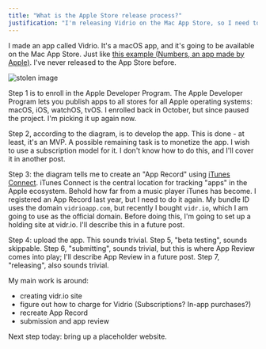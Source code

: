 ```yaml
---
title: "What is the Apple Store release process?"
justification: "I'm releasing Vidrio on the Mac App Store, so I need to know the process!"
---
```


I made an app called Vidrio. It's a macOS app, and it's going to be available on the Mac App Store. Just like [this example (Numbers, an app made by Apple)](https://itunes.apple.com/gb/app/numbers/id409203825). I've never released to the App Store before.

![stolen image](https://developer.apple.com/library/content/documentation/IDEs/Conceptual/AppDistributionGuide/Art/1_administration_tasks_2x.png)

Step 1 is to enroll in the Apple Developer Program. The Apple Developer Program lets you publish apps to all stores for all Apple operating systems: macOS, iOS, watchOS, tvOS. I enrolled back in October, but since paused the project. I'm picking it up again now.

Step 2, according to the diagram, is to develop the app. This is done - at least, it's an MVP. A possible remaining task is to monetize the app. I wish to use a subscription model for it. I don't know how to do this, and I'll cover it in another post.

Step 3: the diagram tells me to create an "App Record" using [iTunes Connect](https://itunesconnect.apple.com/). iTunes Connect is the central location for tracking "apps" in the Apple ecosystem. Behold how far from a music player iTunes has become. I registered an App Record last year, but I need to do it again. My bundle ID uses the domain `vidrioapp.com`, but recently I bought `vidr.io`, which I am going to use as the official domain. Before doing this, I'm going to set up a holding site at vidr.io. I'll describe this in a future post.

Step 4: upload the app. This sounds trivial. Step 5, "beta testing", sounds skippable. Step 6, "submitting", sounds trivial, but this is where App Review comes into play; I'll describe App Review in a future post. Step 7, "releasing", also sounds trivial.

My main work is around:

* creating vidr.io site
* figure out how to charge for Vidrio (Subscriptions? In-app purchases?)
* recreate App Record
* submission and app review

Next step today: bring up a placeholder website.
